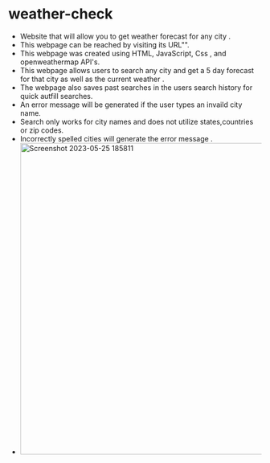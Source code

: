 # weather-check
* Website that will allow you to get weather forecast for any city .
* This webpage can be reached by visiting  its URL"".
* This webpage was created using HTML, JavaScript, Css , and openweathermap API's.
* This webpage allows users to search any city and get a 5 day forecast for that city as well as the current weather .
* The webpage also saves past searches in the users search history for quick autfill searches.
* An error message will be generated if the user types an invaild city name.
* Search only works for city names and does not utilize states,countries or zip codes.
* Incorrectly spelled cities will generate the error message .
* <img width="620" alt="Screenshot 2023-05-25 185811" src="https://github.com/DamionG22/weather-check/assets/130415895/df1e5d08-2bac-467f-8345-97f5275f34c9">


